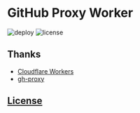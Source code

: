 # GitHub Proxy Worker

![deploy](https://img.shields.io/github/actions/workflow/status/starudream/ghproxy-worker/deploy.yml?style=for-the-badge&logo=cloudflare&label=cloudflare)
![license](https://img.shields.io/github/license/starudream/ghproxy-worker?style=for-the-badge)

## Thanks

- [Cloudflare Workers](https://developers.cloudflare.com/workers/)
- [gh-proxy](https://github.com/hunshcn/gh-proxy)

## [License](./LICENSE)
